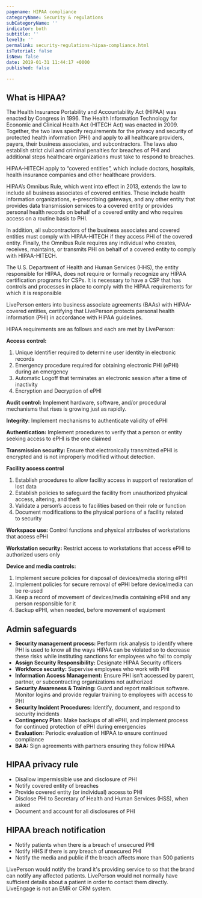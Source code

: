 ```yaml
---
pagename: HIPAA compliance
categoryName: Security & regulations
subCategoryName: ''
indicator: both
subtitle: ''
level3: ''
permalink: security-regulations-hipaa-compliance.html
isTutorial: false
isNew: false
date: 2019-01-31 11:44:17 +0000
published: false

---
```

## What is HIPAA?

The Health Insurance Portability and Accountability Act (HIPAA) was enacted by Congress in 1996. The Health Information Technology for Economic and Clinical Health Act (HITECH Act) was enacted in 2009. Together, the two laws specify requirements for the privacy and security of protected health information (PHI) and apply to all healthcare providers, payers, their business associates, and subcontractors. The laws also establish strict civil and criminal penalties for breaches of PHI and additional steps healthcare organizations must take to respond to breaches.

HIPAA-HITECH apply to “covered entities”, which include doctors, hospitals, health insurance companies and other healthcare providers.

HIPAA’s Omnibus Rule, which went into effect in 2013, extends the law to include all business associates of covered entities. These include health information organizations, e-prescribing gateways, and any other entity that provides data transmission services to a covered entity or provides personal health records on behalf of a covered entity and who requires access on a routine basis to PHI.

In addition, all subcontractors of the business associates and covered entities must comply with HIPAA-HITECH if they access PHI of the covered entity. Finally, the Omnibus Rule requires any individual who creates, receives, maintains, or transmits PHI on behalf of a covered entity to comply with HIPAA-HITECH.

The U.S. Department of Health and Human Services (HHS), the entity responsible for HIPAA, does not require or formally recognize any HIPAA certification programs for CSPs. It is necessary to have a CSP that has controls and processes in place to comply with the HIPAA requirements for which it is responsible

LivePerson enters into business associate agreements (BAAs) with HIPAA-covered entities, certifying that LivePerson protects personal health information (PHI) in accordance with HIPAA guidelines.

HIPAA requirements are as follows and each are met by LivePerson:

**Access control:**

1. Unique Identifier required to determine user identity in electronic records
2. Emergency procedure required for obtaining electronic PHI (ePHI) during an emergency
3. Automatic Logoff that terminates an electronic session after a time of inactivity
4. Encryption and Decryption of ePHI

**Audit control:** Implement hardware, software, and/or procedural mechanisms that rises is growing just as rapidly.

**Integrity**: Implement mechanisms to authenticate validity of ePHI

**Authentication:** Implement procedures to verify that a person or entity seeking access to ePHI is the one claimed

**Transmission security:** Ensure that electronically transmitted ePHI is encrypted and is not improperly modified without detection.

**Facility access control**

1. Establish procedures to allow facility access in support of restoration of lost data
2. Establish policies to safeguard the facility from unauthorized physical access, altering, and theft
3. Validate a person’s access to facilities based on their role or function
4. Document modifications to the physical portions of a facility related  
   to security

**Workspace use:** Control functions and physical attributes of workstations that access ePHI

**Workstation security:** Restrict access to workstations that access ePHI to authorized users only

**Device and media controls:**

1. Implement secure policies for disposal of devices/media storing ePHI
2. Implement policies for secure removal of ePHI before device/media can be re-used
3. Keep a record of movement of devices/media containing ePHI and any person responsible for it
4. Backup ePHI, when needed, before movement of equipment

## Admin safeguards

* **Security management process:** Perform risk analysis to identify where PHI is used to know all the ways HIPAA can be violated so to decrease these risks while instituting sanctions for employees who fail to comply
* **Assign Security Responsibility:** Designate HIPAA Security officers
* **Workforce security:** Supervise employees who work with PHI
* **Information Access Management:** Ensure PHI isn’t accessed by parent, partner, or subcontracting organizations not authorized
* **Security Awareness & Training:** Guard and report malicious software. Monitor logins and provide regular training to employees with access to PHI
* **Security Incident Procedures:** Identify, document, and respond to security incidents
* **Contingency Plan:** Make backups of all ePHI, and implement process for continued protection of ePHI during emergencies
* **Evaluation:** Periodic evaluation of HIPAA to ensure continued compliance
* **BAA:** Sign agreements with partners ensuring they follow HIPAA

## HIPAA privacy rule

* Disallow impermissible use and disclosure of PHI
* Notify covered entity of breaches
* Provide covered entity (or individual) access to PHI
* Disclose PHI to Secretary of Health and Human Services (HSS), when asked
* Document and account for all disclosures of PHI

## HIPAA breach notification

* Notify patients when there is a breach of unsecured PHI
* Notify HHS if there is any breach of unsecured PHI
* Notify the media and public if the breach affects more than 500 patients

LivePerson would notify the brand it's providing service to so that the brand can notify any affected patients. LivePerson would not normally have sufficient details about a patient in order to contact them directly. LiveEngage is not an EMR or CRM system.